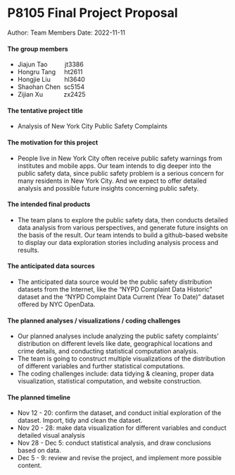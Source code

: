 P8105 Final Project Proposal
================
Author: Team Members
Date: 2022-11-11

#### The group members

-   Jiajun Tao          jt3386  
-   Hongru Tang     ht2611  
-   Hongjie Liu        hl3640  
-   Shaohan Chen  sc5154  
-   Zijian Xu            zx2425

#### The tentative project title

-   Analysis of New York City Public Safety Complaints

#### The motivation for this project

-   People live in New York City often receive public safety warnings
    from institutes and mobile apps. Our team intends to dig deeper into
    the public safety data, since public safety problem is a serious
    concern for many residents in New York City. And we expect to offer
    detailed analysis and possible future insights concerning public
    safety.

#### The intended final products

-   The team plans to explore the public safety data, then conducts
    detailed data analysis from various perspectives, and generate
    future insights on the basis of the result. Our team intends to
    build a github-based website to display our data exploration stories
    including analysis process and results.

#### The anticipated data sources

-   The anticipated data source would be the public safety distribution
    datasets from the Internet, like the “NYPD Complaint Data Historic”
    dataset and the “NYPD Complaint Data Current (Year To Date)” dataset
    offered by NYC OpenData.

#### The planned analyses / visualizations / coding challenges

-   Our planned analyses include analyzing the public safety complaints’
    distribution on different levels like date, geographical locations
    and crime details, and conducting statistical computation
    analysis.  
-   The team is going to construct multiple visualizations of the
    distribution of different variables and further statistical
    computations.  
-   The coding challenges include: data tidying & cleaning, proper data
    visualization, statistical computation, and website construction.

#### The planned timeline

-   Nov 12 - 20: confirm the dataset, and conduct initial exploration of
    the dataset. Import, tidy and clean the dataset.  
-   Nov 20 - 28: make data visualization for different variables and
    conduct detailed visual analysis
-   Nov 28 - Dec 5: conduct statistical analysis, and draw conclusions
    based on data.  
-   Dec 5 - 9: review and revise the project, and implement more
    possible content.
